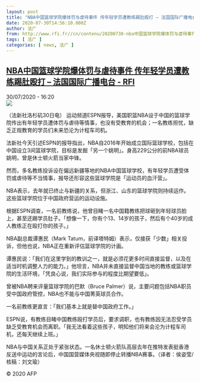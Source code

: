 ```yaml
---
layout: post
title: "NBA中国篮球学院爆体罚与虐待事件 传年轻学员遭教练踢肚殴打 – 法国国际广播电台 - RFI"
date: 2020-07-30T14:56:10.000Z
author: 法广
from: http://www.rfi.fr//cn/contenu/20200730-nba中国篮球学院爆体罚与虐待事件-传年轻学员遭教练踢肚殴打
tags: [ 法广 ]
categories: [ news, 法广 ]
---
```

<!--1596120970000-->
[NBA中国篮球学院爆体罚与虐待事件 传年轻学员遭教练踢肚殴打 – 法国国际广播电台 - RFI](http://www.rfi.fr//cn/contenu/20200730-nba%E4%B8%AD%E5%9B%BD%E7%AF%AE%E7%90%83%E5%AD%A6%E9%99%A2%E7%88%86%E4%BD%93%E7%BD%9A%E4%B8%8E%E8%99%90%E5%BE%85%E4%BA%8B%E4%BB%B6-%E4%BC%A0%E5%B9%B4%E8%BD%BB%E5%AD%A6%E5%91%98%E9%81%AD%E6%95%99%E7%BB%83%E8%B8%A2%E8%82%9A%E6%AE%B4%E6%89%93)
------

<div>
<div>30/07/2020 - 16:20</div><img src="https://s.rfi.fr/media/display/d5849822-d272-11ea-aa18-005056bff430/w:310/p:16x9/spo0005b.200730222006.jpg"><div class="t-content__body u-clearfix"><div class="m-interstitial"></div><p>（法新社洛杉矶30日电）    运动频道ESPN报导，美国职篮NBA设于中国的篮球学院传出有年轻学员遭体罚与虐待等情事，也没有受教育的机会；一名教练担忧，缺乏正规教育的学员们未来恐沦为计程车司机。</p><p>    法新社今天引述ESPN的报导指出，NBA自2016年开始成立国际篮球学校，包括在中国设立3间篮球学院，目标是发掘「另一个姚明」。身高229公分的前NBA球员姚明，曾是休士顿火箭当家中锋。</p><p>    然而，多名教练投诉设在偏远新疆等地的NBA中国篮球学校，有年轻学员遭受体罚或虐待等不当情事，报导还形容这些篮球学院是「运动员的血汗营」。</p><p>    NBA表示，去年就已终止与新疆的关系，但浙江、山东的篮球学院则持续运作。这些篮球学院位于中国政府营运的运动设施。</p><p>    根据ESPN调查，一名前教练说，他曾目睹一名中国籍教练把球砸到年轻球员脸上，甚至还踢学员肚子。「想像一下，你有个13、14岁的孩子，然后有个40岁的成人教练正在殴打你的孩子。」</p><p>    NBA副总裁谭惠民（Mark Tatum，前译塔特姆）表示，仅接获「少数」相关投诉，但他也说，NBA正在重新评估篮球学院的计画。</p><p>    谭惠民说：「我们在这里学到的教训之一，就是必须花更多时间直接监督，以及在适当时机调整人力的能力。」他坦言，NBA并未直接监督中国当地的教练或篮球学院的生活环境，「凭良心说，我们实际参与的程度比期望要低」。</p><p>    曾被NBA聘来评量篮球学院的巴默（Bruce Palmer）说，主要问题包括NBA职员受中国政府管控，NBA也不能与中国菁英球员合作。</p><p>    一名前教练更直言：「我们基本上就是替中国政府工作。」</p><p>    ESPN说，有教练目睹中国教练殴打学员后，要求调职，也有教练因无法忍受学员缺乏受教育机会而离职。「我无法看着这些孩子，明知他们将来会沦为计程车司机，还每天继续上班。」</p><p>    NBA与中国关系正处于紧张状态。一名休士顿火箭队高层去年在推特发表挺香港反送中运动的言论后，中国国营媒体央视随即停止转播NBA赛事。（译者：侯姿莹/核稿：刘文瑜）</p><p class="t-copyright">© 2020 AFP</p>        </div>
</div>

